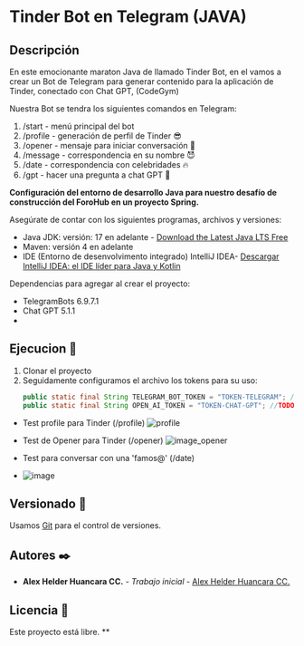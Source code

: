 # Tinder Bot en Telegram (JAVA)
## Descripción
En este emocionante maraton Java de llamado Tinder Bot, en el vamos a crear un Bot de Telegram para generar contenido para la aplicación de Tinder, conectado con Chat GPT, (CodeGym)

Nuestra Bot se tendra los siguientes comandos en Telegram:

1. /start - menú principal del bot
2. /profile - generación de perfil de Tinder 😎
3. /opener - mensaje para iniciar conversación 🥰
4. /message - correspondencia en su nombre 😈
5. /date - correspondencia con celebridades 🔥
6. /gpt - hacer una pregunta a chat GPT 🧠

**Configuración del entorno de desarrollo Java para nuestro desafío de construcción del ForoHub en un proyecto Spring.**

Asegúrate de contar con los siguientes programas, archivos y versiones:

- Java JDK: versión: 17 en adelante - [Download the Latest Java LTS Free](https://www.oracle.com/br/java/technologies/downloads/)
- Maven: versión 4 en adelante
- IDE (Entorno de desenvolvimento integrado) IntelliJ IDEA- [Descargar IntelliJ IDEA: el IDE líder para Java y Kotlin](https://www.jetbrains.com/es-es/idea/download/?section=windows)
  
Dependencias para agregar al crear el proyecto:

- TelegramBots 6.9.7.1
- Chat GPT 5.1.1
- 
## Ejecucion 🚀

1. Clonar el proyecto
2. Seguidamente configuramos el archivo los tokens para su uso:
    ```java
    public static final String TELEGRAM_BOT_TOKEN = "TOKEN-TELEGRAM"; //TODO: añadir el token del bot entre comillas
    public static final String OPEN_AI_TOKEN = "TOKEN-CHAT-GPT"; //TODO: añadir el token de ChatGPT entre comillas

    ```
    
- Test profile para Tinder (/profile)
![profile](https://github.com/user-attachments/assets/4057b492-3f19-4ae8-9554-be9108bc479d)

- Test de Opener para Tinder (/opener)
![image_opener](https://github.com/user-attachments/assets/2048bc3f-d860-42da-b133-3ae4d1e0586a)

- Test para conversar con una 'famos@' (/date)
- ![image](https://github.com/user-attachments/assets/be8b93ee-17b5-40ae-9ac9-2011e19475a8)

## Versionado 📌

Usamos [Git](https://git-scm.com) para el control de versiones.
## Autores ✒️

- **Alex Helder Huancara CC.** - _Trabajo inicial_ - [Alex Helder Huancara CC.](https://github.com/AlexHelder-Tyzer)

## Licencia 📄

Este proyecto está libre.
**
